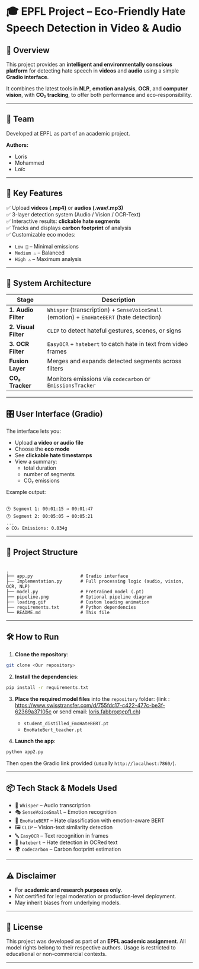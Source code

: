 
# 🎓 EPFL Project – Eco-Friendly Hate Speech Detection in Video & Audio

## 🔎 Overview

This project provides an **intelligent and environmentally conscious platform** for detecting hate speech in **videos** and **audio** using a simple **Gradio interface**.

It combines the latest tools in **NLP**, **emotion analysis**, **OCR**, and **computer vision**, with **CO₂ tracking**, to offer both performance and eco-responsibility.

---

## 👥 Team

Developed at EPFL as part of an academic project.

**Authors:**
- Loris  
- Mohammed  
- Loïc  

---

## 🚀 Key Features

✅ Upload **videos (.mp4)** or **audios (.wav/.mp3)**  
✅ 3-layer detection system (Audio / Vision / OCR-Text)  
✅ Interactive results: **clickable hate segments**  
✅ Tracks and displays **carbon footprint** of analysis  
✅ Customizable eco modes:
- `Low 🌱` – Minimal emissions  
- `Medium ♨️` – Balanced  
- `High ⚠️` – Maximum analysis  

---

## 🧠 System Architecture

| Stage              | Description                                                              |
|-------------------|--------------------------------------------------------------------------|
| **1. Audio Filter**   | `Whisper` (transcription) + `SenseVoiceSmall` (emotion) + `EmoHateBERT` (hate detection) |
| **2. Visual Filter**  | `CLIP` to detect hateful gestures, scenes, or signs                   |
| **3. OCR Filter**     | `EasyOCR` + `hatebert` to catch hate in text from video frames       |
| **Fusion Layer**      | Merges and expands detected segments across filters                   |
| **CO₂ Tracker**       | Monitors emissions via `codecarbon` or `EmissionsTracker`             |

---

## 🎛️ User Interface (Gradio)

The interface lets you:
- Upload **a video or audio file**
- Choose the **eco mode**
- See **clickable hate timestamps**
- View a summary:
  - total duration
  - number of segments
  - CO₂ emissions

Example output:
```

🕑 Segment 1: 00:01:15 ➔ 00:01:47
🕑 Segment 2: 00:05:05 ➔ 00:05:21
...
♻️ CO₂ Emissions: 0.034g

```

---

## 📁 Project Structure

```

.
├── app.py                  # Gradio interface
├── Implementation.py       # Full processing logic (audio, vision, OCR, NLP)
├── model.py                # Pretrained model (.pt)
├── pipeline.png            # Optional pipeline diagram
├── loading.gif             # Custom loading animation
├── requirements.txt        # Python dependencies
└── README.md               # This file

````

---

## 🛠️ How to Run

1. **Clone the repository**:

```bash
git clone <Our repository>

````

2. **Install the dependencies**:

```bash
pip install -r requirements.txt
```

3. **Place the required model files** into the `repository` folder:
(link : https://www.swisstransfer.com/d/755fdc17-c422-477c-be3f-62369a37105c or send email: loris.fabbro@epfl.ch)
   * `student_distilled_EmoHateBERT.pt`
   * `EmoHateBert_teacher.pt`

5. **Launch the app**:

```bash
python app2.py
```

Then open the Gradio link provided (usually `http://localhost:7860/`).

---

## 📦 Tech Stack & Models Used

* 🤖 `Whisper` – Audio transcription
* 🎭 `SenseVoiceSmall` – Emotion recognition
* 🧠 `EmoHateBERT` – Hate classification with emotion-aware BERT
* 🖼️ `CLIP` – Vision-text similarity detection
* 🔤 `EasyOCR` – Text recognition in frames
* 🧾 `hatebert` – Hate detection in OCRed text
* 🌍 `codecarbon` – Carbon footprint estimation

---

## ⚠️ Disclaimer

* For **academic and research purposes only**.
* Not certified for legal moderation or production-level deployment.
* May inherit biases from underlying models.

---

## 📜 License

This project was developed as part of an **EPFL academic assignment**.
All model rights belong to their respective authors.
Usage is restricted to educational or non-commercial contexts.

---


